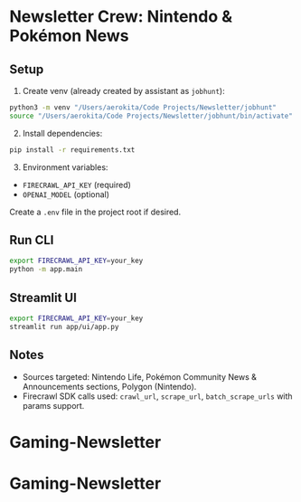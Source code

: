 # Newsletter Crew: Nintendo & Pokémon News

## Setup 

1. Create venv (already created by assistant as `jobhunt`):

```bash
python3 -m venv "/Users/aerokita/Code Projects/Newsletter/jobhunt"
source "/Users/aerokita/Code Projects/Newsletter/jobhunt/bin/activate"
```

2. Install dependencies:

```bash
pip install -r requirements.txt
```

3. Environment variables:

- `FIRECRAWL_API_KEY` (required)
- `OPENAI_MODEL` (optional)

Create a `.env` file in the project root if desired.

## Run CLI

```bash
export FIRECRAWL_API_KEY=your_key
python -m app.main
```

## Streamlit UI

```bash
export FIRECRAWL_API_KEY=your_key
streamlit run app/ui/app.py
```

## Notes

- Sources targeted: Nintendo Life, Pokémon Community News & Announcements sections, Polygon (Nintendo).
- Firecrawl SDK calls used: `crawl_url`, `scrape_url`, `batch_scrape_urls` with params support.

# Gaming-Newsletter
# Gaming-Newsletter
